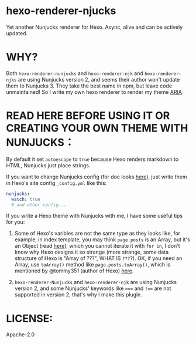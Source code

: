 hexo-renderer-njucks
==================

Yet another Nunjucks renderer for Hexo. Async, alive and can be actively updated.

# WHY?

Both `hexo-renderer-nunjucks` and `hexo-renderer-njk` and `hexo-renderer-njks` are using Nunjucks version 2, and seems their author won't update them to Nunjucks 3. They take the best name in npm, but leave code unmaintained! So I write my own hexo renderer to render my theme [ARIA](https://github.com/AlynxZhou/hexo-theme-aria).

# READ HERE BEFORE USING IT OR CREATING YOUR OWN THEME WITH NUNJUCKS：

By default it set `autoescape` to `true` because Hexo renders markdown to HTML, Nunjucks just place strings.

If you want to change Nunjucks config (for doc looks [here](https://mozilla.github.io/Nunjucks/cn/api.html#configure)), just write them in Hexo's site config `_config.yml` like this:

```yaml
nunjucks:
  watch: true
  # and other config...
```

If you write a Hexo theme with Nunjucks with me, I have some useful tips for you:

  1. Some of Hexo's varibles are not the same type as they looks like, for example, in index template, you may think `page.posts` is an Array, but it's an Object (read [here](https://hexo.io/docs/variables.html#Page-Variables)), which you cannot iterate it with `for in`, I don't know why Hexo designs it so strange (more strange, some data structure of Hexo is "Array of ???", WHAT IS `???`?). OK, if you need an Array, use `toArray()` method like `page.posts.toArray()`, which is mentioned by @tommy351 (author of Hexo) [here](https://github.com/hexojs/hexo/issues/232#issuecomment-42256839).

  2. `hexo-renderer-Nunjucks` and `hexo-renderer-njk` are using Nunjucks version 2, and some Nunjucks' keywords like `===` and `!==` are not supported in version 2, that's why I make this plugin.

# LICENSE:

Apache-2.0
